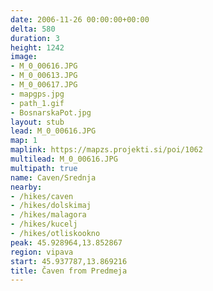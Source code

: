 ```yaml
---
date: 2006-11-26 00:00:00+00:00
delta: 580
duration: 3
height: 1242
image:
- M_0_00616.JPG
- M_0_00613.JPG
- M_0_00617.JPG
- mapgps.jpg
- path_1.gif
- BosnarskaPot.jpg
layout: stub
lead: M_0_00616.JPG
map: 1
maplink: https://mapzs.projekti.si/poi/1062
multilead: M_0_00616.JPG
multipath: true
name: Caven/Srednja
nearby:
- /hikes/caven
- /hikes/dolskimaj
- /hikes/malagora
- /hikes/kucelj
- /hikes/otliskookno
peak: 45.928964,13.852867
region: vipava
start: 45.937787,13.869216
title: Čaven from Predmeja
---
```

